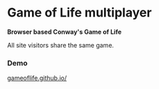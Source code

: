 Game of Life multiplayer
==========

**Browser based Conway's Game of Life**

All site visitors share the same game.

### Demo
[gameoflife.github.io/](http://gameoflife.github.io/)

